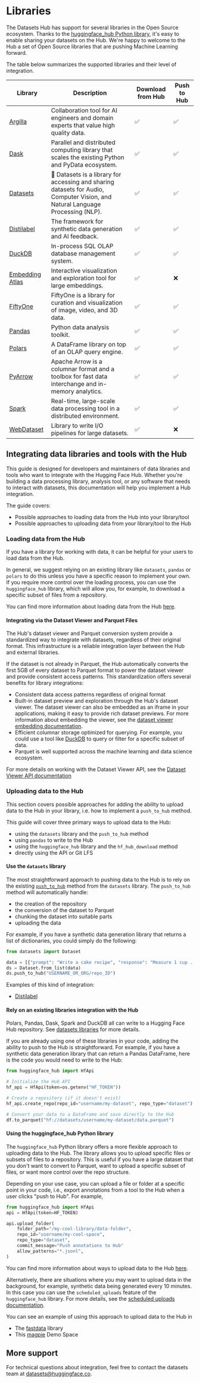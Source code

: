 # Libraries

The Datasets Hub has support for several libraries in the Open Source ecosystem.
Thanks to the [huggingface_hub Python library](/docs/huggingface_hub), it's easy to enable sharing your datasets on the Hub.
We're happy to welcome to the Hub a set of Open Source libraries that are pushing Machine Learning forward.

The table below summarizes the supported libraries and their level of integration.

| Library                             | Description                                                                                                                    | Download from Hub | Push to Hub |
| ----------------------------------- | ------------------------------------------------------------------------------------------------------------------------------ | ----------------- | ----------- |
| [Argilla](./datasets-argilla)       | Collaboration tool for AI engineers and domain experts that value high quality data.                                           | ✅                | ✅          |
| [Dask](./datasets-dask)             | Parallel and distributed computing library that scales the existing Python and PyData ecosystem.                               | ✅                | ✅          |
| [Datasets](./datasets-usage)        | 🤗 Datasets is a library for accessing and sharing datasets for Audio, Computer Vision, and Natural Language Processing (NLP). | ✅                | ✅          |
| [Distilabel](./datasets-distilabel) | The framework for synthetic data generation and AI feedback.                                                                   | ✅                | ✅          |
| [DuckDB](./datasets-duckdb)         | In-process SQL OLAP database management system.                                                                                | ✅                | ✅          |
| [Embedding Atlas](./datasets-embedding-atlas) | Interactive visualization and exploration tool for large embeddings.                                                     | ✅                | ❌          |
| [FiftyOne](./datasets-fiftyone)     | FiftyOne is a library for curation and visualization of image, video, and 3D data.                                             | ✅                | ✅          |
| [Pandas](./datasets-pandas)         | Python data analysis toolkit.                                                                                                  | ✅                | ✅          |
| [Polars](./datasets-polars)         | A DataFrame library on top of an OLAP query engine.                                                                            | ✅                | ✅          |
| [PyArrow](./datasets-pyarrow)       | Apache Arrow is a columnar format and a toolbox for fast data interchange and in-memory analytics.                             | ✅                | ✅          |
| [Spark](./datasets-spark)           | Real-time, large-scale data processing tool in a distributed environment.                                                      | ✅                | ✅          |
| [WebDataset](./datasets-webdataset) | Library to write I/O pipelines for large datasets.                                                                             | ✅                | ❌          |

## Integrating data libraries and tools with the Hub

This guide is designed for developers and maintainers of data libraries and tools who want to integrate with the Hugging Face Hub. Whether you're building a data processing library, analysis tool, or any software that needs to interact with datasets, this documentation will help you implement a Hub integration.

The guide covers:

- Possible approaches to loading data from the Hub into your library/tool
- Possible approaches to uploading data from your library/tool to the Hub

### Loading data from the Hub

If you have a library for working with data, it can be helpful for your users to load data from the Hub.

In general, we suggest relying on an existing library like `datasets`, `pandas` or `polars` to do this unless you have a specific reason to implement your own. If you require more control over the loading process, you can use the `huggingface_hub` library, which will allow you, for example, to download a specific subset of files from a repository.

You can find more information about loading data from the Hub [here](https://huggingface.co/docs/hub/datasets-downloading).

#### Integrating via the Dataset Viewer and Parquet Files

The Hub's dataset viewer and Parquet conversion system provide a standardized way to integrate with datasets, regardless of their original format. This infrastructure is a reliable integration layer between the Hub and external libraries.

If the dataset is not already in Parquet, the Hub automatically converts the first 5GB of every dataset to Parquet format to power the dataset viewer and provide consistent access patterns. This standardization offers several benefits for library integrations:

- Consistent data access patterns regardless of original format
- Built-in dataset preview and exploration through the Hub's dataset viewer. The dataset viewer can also be embedded as an iframe in your applications, making it easy to provide rich dataset previews. For more information about embedding the viewer, see the [dataset viewer embedding documentation](https://huggingface.co/docs/hub/en/datasets-viewer-embed).
- Efficient columnar storage optimized for querying. For example, you could use a tool like [DuckDB](https://duckdb.org/) to query or filter for a specific subset of data.
- Parquet is well supported across the machine learning and data science ecosystem.

For more details on working with the Dataset Viewer API, see the [Dataset Viewer API documentation](https://huggingface.co/docs/dataset-viewer/index)

### Uploading data to the Hub

This section covers possible approaches for adding the ability to upload data to the Hub in your library, i.e. how to implement a `push_to_hub` method.

This guide will cover three primary ways to upload data to the Hub:

- using the `datasets` library and the `push_to_hub` method
- using `pandas` to write to the Hub
- using the `huggingface_hub` library and the `hf_hub_download` method
- directly using the API or Git LFS

#### Use the `datasets` library

The most straightforward approach to pushing data to the Hub is to rely on the existing [`push_to_hub`](https://huggingface.co/docs/datasets/v3.2.0/en/package_reference/main_classes#datasets.Dataset.push_to_hub) method from the `datasets` library. The `push_to_hub` method will automatically handle:

- the creation of the repository
- the conversion of the dataset to Parquet
- chunking the dataset into suitable parts
- uploading the data

For example, if you have a synthetic data generation library that returns a list of dictionaries, you could simply do the following:

```python
from datasets import Dataset

data = [{"prompt": "Write a cake recipe", "response": "Measure 1 cup ..."}]
ds = Dataset.from_list(data)
ds.push_to_hub("USERNAME_OR_ORG/repo_ID")
```

Examples of this kind of integration:

- [Distilabel](https://github.com/argilla-io/distilabel/blob/8ad48387dfa4d7bd5639065661f1975dcb44c16a/src/distilabel/distiset.py#L77)

#### Rely on an existing libraries integration with the Hub

Polars, Pandas, Dask, Spark and DuckDB all can write to a Hugging Face Hub repository. See [datasets libraries](https://huggingface.co/docs/hub/datasets-libraries) for more details.

If you are already using one of these libraries in your code, adding the ability to push to the Hub is straightforward. For example, if you have a synthetic data generation library that can return a Pandas DataFrame, here is the code you would need to write to the Hub:

```python
from huggingface_hub import HfApi

# Initialize the Hub API
hf_api = HfApi(token=os.getenv("HF_TOKEN"))

# Create a repository (if it doesn't exist)
hf_api.create_repo(repo_id="username/my-dataset", repo_type="dataset")

# Convert your data to a DataFrame and save directly to the Hub
df.to_parquet("hf://datasets/username/my-dataset/data.parquet")
```

#### Using the huggingface_hub Python library

The `huggingface_hub` Python library offers a more flexible approach to uploading data to the Hub. The library allows you to upload specific files or subsets of files to a repository. This is useful if you have a large dataset that you don't want to convert to Parquet, want to upload a specific subset of files, or want more control over the repo structure.

Depending on your use case, you can upload a file or folder at a specific point in your code, i.e., export annotations from a tool to the Hub when a user clicks "push to Hub". For example,

```python
from huggingface_hub import HfApi
api = HfApi(token=HF_TOKEN)

api.upload_folder(
    folder_path="/my-cool-library/data-folder",
    repo_id="username/my-cool-space",
    repo_type="dataset",
    commit_message="Push annotations to Hub"
    allow_patterns="*.jsonl",
)
```

You can find more information about ways to upload data to the Hub [here](https://huggingface.co/docs/huggingface_hub/main/en/guides/upload).

Alternatively, there are situations where you may want to upload data in the background, for example, synthetic data being generated every 10 minutes. In this case you can use the `scheduled_uploads` feature of the `huggingface_hub` library. For more details, see the [scheduled uploads documentation](https://huggingface.co/docs/huggingface_hub/main/en/guides/upload#scheduled-uploads).

You can see an example of using this approach to upload data to the Hub in

- The [fastdata](https://github.com/AnswerDotAI/fastdata/blob/main/nbs/00_core.ipynb) library
- This [magpie](https://huggingface.co/spaces/davanstrien/magpie/blob/fc79672c740b8d3d098378dca37c0f191c208de0/app.py#L67) Demo Space

## More support

For technical questions about integration, feel free to contact the datasets team at datasets@huggingface.co.
